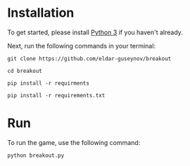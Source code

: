 # Installation
To get started, please install [Python 3](https://www.python.org/downloads/) if you haven't already. 

Next, run the following commands in your terminal:

`git clone https://github.com/eldar-guseynov/breakout` 

`cd breakout`

`pip install -r requirments`

`pip install -r requirements.txt`

# Run
To run the game, use the following command:

`python breakout.py`
